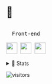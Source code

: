 # 🍟

<p style="display: inline-block;" align="center">
  <kbd>
    <kbd>Front-end</kbd>
    <br>
    <br>
    <img width="30px" src="https://cdn.jsdelivr.net/gh/devicons/devicon/icons/html5/html5-original.svg" /> 
    <img width="30px" src="https://cdn.jsdelivr.net/gh/devicons/devicon/icons/css3/css3-plain.svg" /> 
    <img width="30px" src="https://cdn.jsdelivr.net/gh/devicons/devicon/icons/javascript/javascript-original.svg" />
  </kbd>
</p>

<details>
  <summary>🍿 Stats</summary>
  <img align="left" alt="Schrubitteflau's GitHub Stats" src="https://github-readme-stats.vercel.app/api?username=schrubitteflau&show_icons=true&theme=highcontrast&count_private=true" />
  <img align="right" alt="Schrubitteflau's GitHub Top Languages" src="https://github-readme-stats.vercel.app/api/top-langs/?username=schrubitteflau&theme=highcontrast" />
</details>

![visitors](https://visitor-badge.glitch.me/badge?page_id=Schrubitteflau.Schrubitteflau)
